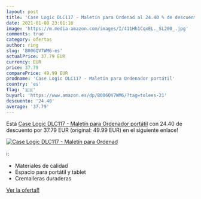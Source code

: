 ```yaml
---
layout: post
title: 'Case Logic DLC117 - Maletín para Ordenad al 24.40 % de descuento'
date: 2021-01-08 23:01:16
image: 'https://m.media-amazon.com/images/I/411Hh1CqxEL._SL200_.jpg'
comments: true
category: ofertas
author: ring
slug: 'B006QV7WM6-es'
actualPrice: 37.79 EUR
currency: EUR
price: 37.79
comparePrice: 49.99 EUR
prodname: 'Case Logic DLC117 - Maletín para Ordenador portátil'
country: 'es'
flag: '🇪🇸'
buyurl: 'https://www.amazon.es/dp/B006QV7WM6/?tag=tolees-21'
descuento: '24.40'
average: '37.79'
---
```


Está [Case Logic DLC117 - Maletín para Ordenador portátil](https://www.amazon.es/dp/B006QV7WM6/?tag=tolees-21) con 24.40 de descuento por 37.79 EUR (original: 49.99 EUR) en el siguiente enlace!

[![Case Logic DLC117 - Maletín para Ordenad](https://m.media-amazon.com/images/I/411Hh1CqxEL._SL200_.jpg)](https://www.amazon.es/dp/B006QV7WM6/?tag=tolees-21)

ℹ️:

- Materiales de calidad
- Espacio para portátil y tablet
- Cremalleras duraderas

[Ver la oferta!!](https://www.amazon.es/dp/B006QV7WM6/?tag=tolees-21)
